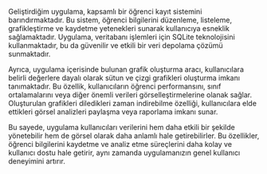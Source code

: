 Geliştirdiğim uygulama, kapsamlı bir öğrenci kayıt sistemini barındırmaktadır. Bu sistem, öğrenci bilgilerini düzenleme, listeleme, grafikleştirme ve kaydetme yetenekleri sunarak kullanıcıya esneklik sağlamaktadır. Uygulama, veritabanı işlemleri için SQLite teknolojisini kullanmaktadır, bu da güvenilir ve etkili bir veri depolama çözümü sunmaktadır.

Ayrıca, uygulama içerisinde bulunan grafik oluşturma aracı, kullanıcılara belirli değerlere dayalı olarak sütun ve çizgi grafikleri oluşturma imkanı tanımaktadır. Bu özellik, kullanıcıların öğrenci performansını, sınıf ortalamalarını veya diğer önemli verileri görselleştirmelerine olanak sağlar. Oluşturulan grafikleri diledikleri zaman indirebilme özelliği, kullanıcılara elde ettikleri görsel analizleri paylaşma veya raporlama imkanı sunar.

Bu sayede, uygulama kullanıcıları verilerini hem daha etkili bir şekilde yönetebilir hem de görsel olarak daha anlamlı hale getirebilirler. Bu özellikler, öğrenci bilgilerini kaydetme ve analiz etme süreçlerini daha kolay ve kullanıcı dostu hale getirir, aynı zamanda uygulamanızın genel kullanıcı deneyimini artırır.

